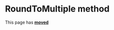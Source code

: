 # RoundToMultiple method

This page has [**moved**](https://lib-docs.delphidabbler.com/Fractions/0/API/TFraction-RoundToMultiple)